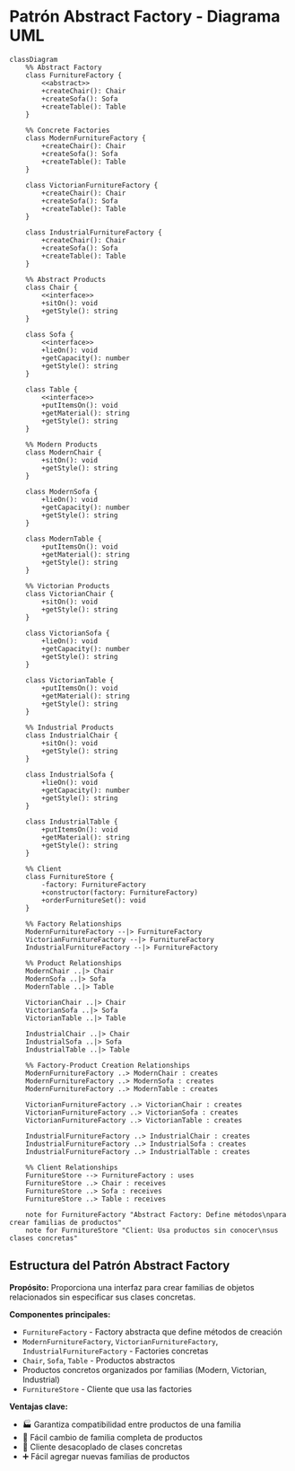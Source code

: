 # Patrón Abstract Factory - Diagrama UML

```mermaid
classDiagram
    %% Abstract Factory
    class FurnitureFactory {
        <<abstract>>
        +createChair(): Chair
        +createSofa(): Sofa
        +createTable(): Table
    }

    %% Concrete Factories
    class ModernFurnitureFactory {
        +createChair(): Chair
        +createSofa(): Sofa
        +createTable(): Table
    }

    class VictorianFurnitureFactory {
        +createChair(): Chair
        +createSofa(): Sofa
        +createTable(): Table
    }

    class IndustrialFurnitureFactory {
        +createChair(): Chair
        +createSofa(): Sofa
        +createTable(): Table
    }

    %% Abstract Products
    class Chair {
        <<interface>>
        +sitOn(): void
        +getStyle(): string
    }

    class Sofa {
        <<interface>>
        +lieOn(): void
        +getCapacity(): number
        +getStyle(): string
    }

    class Table {
        <<interface>>
        +putItemsOn(): void
        +getMaterial(): string
        +getStyle(): string
    }

    %% Modern Products
    class ModernChair {
        +sitOn(): void
        +getStyle(): string
    }

    class ModernSofa {
        +lieOn(): void
        +getCapacity(): number
        +getStyle(): string
    }

    class ModernTable {
        +putItemsOn(): void
        +getMaterial(): string
        +getStyle(): string
    }

    %% Victorian Products
    class VictorianChair {
        +sitOn(): void
        +getStyle(): string
    }

    class VictorianSofa {
        +lieOn(): void
        +getCapacity(): number
        +getStyle(): string
    }

    class VictorianTable {
        +putItemsOn(): void
        +getMaterial(): string
        +getStyle(): string
    }

    %% Industrial Products
    class IndustrialChair {
        +sitOn(): void
        +getStyle(): string
    }

    class IndustrialSofa {
        +lieOn(): void
        +getCapacity(): number
        +getStyle(): string
    }

    class IndustrialTable {
        +putItemsOn(): void
        +getMaterial(): string
        +getStyle(): string
    }

    %% Client
    class FurnitureStore {
        -factory: FurnitureFactory
        +constructor(factory: FurnitureFactory)
        +orderFurnitureSet(): void
    }

    %% Factory Relationships
    ModernFurnitureFactory --|> FurnitureFactory
    VictorianFurnitureFactory --|> FurnitureFactory
    IndustrialFurnitureFactory --|> FurnitureFactory

    %% Product Relationships
    ModernChair ..|> Chair
    ModernSofa ..|> Sofa
    ModernTable ..|> Table
    
    VictorianChair ..|> Chair
    VictorianSofa ..|> Sofa
    VictorianTable ..|> Table
    
    IndustrialChair ..|> Chair
    IndustrialSofa ..|> Sofa
    IndustrialTable ..|> Table

    %% Factory-Product Creation Relationships
    ModernFurnitureFactory ..> ModernChair : creates
    ModernFurnitureFactory ..> ModernSofa : creates
    ModernFurnitureFactory ..> ModernTable : creates
    
    VictorianFurnitureFactory ..> VictorianChair : creates
    VictorianFurnitureFactory ..> VictorianSofa : creates
    VictorianFurnitureFactory ..> VictorianTable : creates
    
    IndustrialFurnitureFactory ..> IndustrialChair : creates
    IndustrialFurnitureFactory ..> IndustrialSofa : creates
    IndustrialFurnitureFactory ..> IndustrialTable : creates

    %% Client Relationships
    FurnitureStore --> FurnitureFactory : uses
    FurnitureStore ..> Chair : receives
    FurnitureStore ..> Sofa : receives
    FurnitureStore ..> Table : receives

    note for FurnitureFactory "Abstract Factory: Define métodos\npara crear familias de productos"
    note for FurnitureStore "Client: Usa productos sin conocer\nsus clases concretas"
```

## Estructura del Patrón Abstract Factory

**Propósito:**
Proporciona una interfaz para crear familias de objetos relacionados sin especificar sus clases concretas.

**Componentes principales:**
- `FurnitureFactory` - Factory abstracta que define métodos de creación
- `ModernFurnitureFactory`, `VictorianFurnitureFactory`, `IndustrialFurnitureFactory` - Factories concretas
- `Chair`, `Sofa`, `Table` - Productos abstractos
- Productos concretos organizados por familias (Modern, Victorian, Industrial)
- `FurnitureStore` - Cliente que usa las factories

**Ventajas clave:**
- 🏭 Garantiza compatibilidad entre productos de una familia
- 🔄 Fácil cambio de familia completa de productos
- 🎯 Cliente desacoplado de clases concretas
- ➕ Fácil agregar nuevas familias de productos